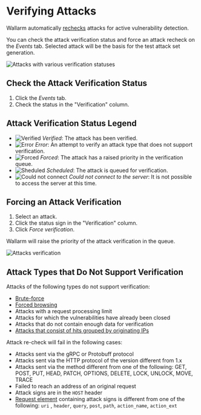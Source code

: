 [img-verification-statuses]:    ../../images/user-guides/events/attack-verification-statuses.png
[img-verify-attack]:            ../../images/user-guides/events/verify-attack.png
[img-verified-icon]:            ../../images/user-guides/events/verified.png#mini
[img-error-icon]:               ../../images/user-guides/events/error.png#mini
[img-forced-icon]:              ../../images/user-guides/events/forced.png#mini
[img-sheduled-icon]:            ../../images/user-guides/events/sheduled.png#mini
[img-cloud-icon]:           ../../images/user-guides/events/cloud.png#mini

[al-brute-force-attack]:      ../../attacks-vulns-list.md#bruteforce-attack
[al-forced-browsing]:         ../../attacks-vulns-list.md#forced-browsing

# Verifying Attacks

Wallarm automatically [rechecks](../../about-wallarm/detecting-vulnerabilities.md#active-threat-verification) attacks for active vulnerability detection.

You can check the attack verification status and force an attack recheck on the *Events* tab. Selected attack will be the basis for the test attack set generation.

![Attacks with various verification statuses][img-verification-statuses]

## Check the Attack Verification Status

1. Click the *Events* tab.
2. Check the status in the "Verification" column.

## Attack Verification Status Legend

* ![Verified][img-verified-icon] *Verified*: The attack has been verified.
* ![Error][img-error-icon] *Error*: An attempt to verify an attack type that does not support verification.
* ![Forced][img-forced-icon] *Forced*: The attack has a raised priority in the verification queue.
* ![Sheduled][img-sheduled-icon] *Scheduled*: The attack is queued for verification.
* ![Could not connect][img-cloud-icon] *Could not connect to the server*: It is not possible to access the server at this time.

## Forcing an Attack Verification

1. Select an attack.
2. Click the status sign in the "Verification" column.
3. Click *Force verification*.

Wallarm will raise the priority of the attack verification in the queue.

![Attacks verification][img-verify-attack]

## Attack Types that Do Not Support Verification

Attacks of the following types do not support verification:

* [Brute-force][al-brute-force-attack]
* [Forced browsing][al-forced-browsing]
* Attacks with a request processing limit
* Attacks for which the vulnerabilities have already been closed
* Attacks that do not contain enough data for verification
* [Attacks that consist of hits grouped by originating IPs](../triggers/trigger-examples.md#group-hits-originating-from-the-same-ip-into-one-attack)

Attack re-check will fail in the following cases:

* Attacks sent via the gRPC or Protobuff protocol
* Attacks sent via the HTTP protocol of the version different from 1.x
* Attacks sent via the method different from one of the following: GET, POST, PUT, HEAD, PATCH, OPTIONS, DELETE, LOCK, UNLOCK, MOVE, TRACE
* Failed to reach an address of an original request
* Attack signs are in the `HOST` header
* [Request element](../rules/request-processing.md) containing attack signs is different from one of the following: `uri` , `header`, `query`, `post`, `path`, `action_name`, `action_ext`
